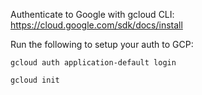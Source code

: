 Authenticate to Google with gcloud CLI:
https://cloud.google.com/sdk/docs/install

Run the following to setup your auth to GCP:

`gcloud auth application-default login`

`gcloud init`
